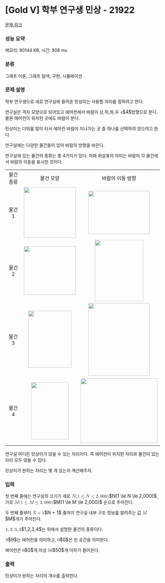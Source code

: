 # [Gold V] 학부 연구생 민상 - 21922 

[문제 링크](https://www.acmicpc.net/problem/21922) 

### 성능 요약

메모리: 80144 KB, 시간: 908 ms

### 분류

그래프 이론, 그래프 탐색, 구현, 시뮬레이션

### 문제 설명

<p>학부 연구생으로 새로 연구실에 들어온 민상이는 사용할 자리를 정하려고 한다.</p>

<p>연구실은 격자 모양으로 되어있고 에어컨에서 바람이 상,하,좌,우 <mjx-container class="MathJax" jax="CHTML" style="font-size: 109%; position: relative;"><mjx-math class="MJX-TEX" aria-hidden="true"><mjx-mn class="mjx-n"><mjx-c class="mjx-c34"></mjx-c></mjx-mn></mjx-math><mjx-assistive-mml unselectable="on" display="inline"><math xmlns="http://www.w3.org/1998/Math/MathML"><mn>4</mn></math></mjx-assistive-mml><span aria-hidden="true" class="no-mathjax mjx-copytext">$4$</span></mjx-container>방향으로 분다. 물론 에어컨이 위치한 곳에도 바람이 분다.</p>

<p>민상이는 더위를 많이 타서 에어컨 바람이 지나가는 곳 중 하나를 선택하여 앉으려고 한다.</p>

<p>연구실에는 다양한 물건들이 있어 바람의 방향을 바꾼다.</p>

<p>연구실에 있는 물건의 종류는 총 4가지가 있다. 아래 화살표의 의미는 바람이 각 물건에서 바람의 이동을 표시한 것이다.</p>

<table class="table table-bordered">
	<tbody>
		<tr>
			<td style="text-align: center;">물건 종류</td>
			<td style="text-align: center;">물건 모양</td>
			<td style="text-align: center;">바람의 이동 방향</td>
		</tr>
		<tr>
			<td style="text-align: center;">물건 1</td>
			<td style="text-align: center;"><img alt="" src="https://upload.acmicpc.net/fc51a710-aba3-495e-9633-7f2f99a05311/-/crop/743x727/586,188/-/preview/" style="height: 165px; width: 169px;"></td>
			<td style="text-align: center;"><img alt="" src="https://upload.acmicpc.net/a17fba2d-62cb-436f-b832-8d7215d52ea2/-/crop/542x380/689,350/-/preview/" style="height: 140px; width: 200px;"></td>
		</tr>
		<tr>
			<td style="text-align: center;">물건 2</td>
			<td style="text-align: center;"><img alt="" src="https://upload.acmicpc.net/50cf291b-eee5-48f1-98e3-44cfd9bf8bb0/-/crop/712x666/604,208/-/preview/" style="height: 158px; width: 169px;"><br>
			 </td>
			<td style="text-align: center;"><img alt="" src="https://upload.acmicpc.net/a8e6d8d9-f329-404e-882e-28c916757cdf/-/crop/357x453/785,317/-/preview/" style="width: 158px; height: 200px;"></td>
		</tr>
		<tr>
			<td style="text-align: center;">물건 3</td>
			<td style="text-align: center;"><img alt="" src="https://upload.acmicpc.net/a182264f-02ee-4881-941f-fd9888dd1282/-/crop/821x1080/551,0/-/preview/" style="height: 185px; width: 141px;"></td>
			<td style="text-align: center;"><img alt="" src="https://upload.acmicpc.net/c0be3b8b-3c46-4fd5-97de-1702b9bac229/-/crop/695x820/614,125/-/preview/" style="height: 236px; width: 200px;"></td>
		</tr>
		<tr>
			<td style="text-align: center;">물건 4</td>
			<td style="text-align: center;">
			<p><img alt="" src="https://upload.acmicpc.net/9de8a3b6-6d09-4298-98a6-da28a4fd6e30/-/crop/712x1080/599,0/-/preview/" style="height: 185px; width: 122px;"></p>
			</td>
			<td style="text-align: center;"><img alt="" src="https://upload.acmicpc.net/55a653da-8200-4d00-9d2a-9d698d4794a0/-/crop/821x691/551,198/-/preview/" style="width: 250px; height: 210px;"></td>
		</tr>
	</tbody>
</table>

<p>연구실 어디든 민상이가 앉을 수 있는 자리이다. 즉 에어컨이 위치한 자리와 물건이 있는 자리 모두 앉을 수 있다.</p>

<p>민상이가 원하는 자리는 몇 개 있는지 계산해주자.</p>

### 입력 

 <p>첫 번째 줄에는 연구실의 크기가 세로 <mjx-container class="MathJax" jax="CHTML" style="font-size: 109%; position: relative;"><mjx-math class="MJX-TEX" aria-hidden="true"><mjx-mi class="mjx-i"><mjx-c class="mjx-c1D441 TEX-I"></mjx-c></mjx-mi><mjx-mo class="mjx-n"><mjx-c class="mjx-c28"></mjx-c></mjx-mo><mjx-mn class="mjx-n"><mjx-c class="mjx-c31"></mjx-c></mjx-mn><mjx-mo class="mjx-n" space="4"><mjx-c class="mjx-c2264"></mjx-c></mjx-mo><mjx-mi class="mjx-i" space="4"><mjx-c class="mjx-c1D441 TEX-I"></mjx-c></mjx-mi><mjx-mo class="mjx-n" space="4"><mjx-c class="mjx-c2264"></mjx-c></mjx-mo><mjx-mn class="mjx-n" space="4"><mjx-c class="mjx-c32"></mjx-c></mjx-mn><mjx-mo class="mjx-n"><mjx-c class="mjx-c2C"></mjx-c></mjx-mo><mjx-mn class="mjx-n" space="2"><mjx-c class="mjx-c30"></mjx-c><mjx-c class="mjx-c30"></mjx-c><mjx-c class="mjx-c30"></mjx-c></mjx-mn><mjx-mo class="mjx-n"><mjx-c class="mjx-c29"></mjx-c></mjx-mo></mjx-math><mjx-assistive-mml unselectable="on" display="inline"><math xmlns="http://www.w3.org/1998/Math/MathML"><mi>N</mi><mo stretchy="false">(</mo><mn>1</mn><mo>≤</mo><mi>N</mi><mo>≤</mo><mn>2</mn><mo>,</mo><mn>000</mn><mo stretchy="false">)</mo></math></mjx-assistive-mml><span aria-hidden="true" class="no-mathjax mjx-copytext">$N(1 \le N \le 2,000)$</span></mjx-container>, 가로 <mjx-container class="MathJax" jax="CHTML" style="font-size: 109%; position: relative;"><mjx-math class="MJX-TEX" aria-hidden="true"><mjx-mi class="mjx-i"><mjx-c class="mjx-c1D440 TEX-I"></mjx-c></mjx-mi><mjx-mo class="mjx-n"><mjx-c class="mjx-c28"></mjx-c></mjx-mo><mjx-mn class="mjx-n"><mjx-c class="mjx-c31"></mjx-c></mjx-mn><mjx-mo class="mjx-n" space="4"><mjx-c class="mjx-c2264"></mjx-c></mjx-mo><mjx-mi class="mjx-i" space="4"><mjx-c class="mjx-c1D440 TEX-I"></mjx-c></mjx-mi><mjx-mo class="mjx-n" space="4"><mjx-c class="mjx-c2264"></mjx-c></mjx-mo><mjx-mn class="mjx-n" space="4"><mjx-c class="mjx-c32"></mjx-c></mjx-mn><mjx-mo class="mjx-n"><mjx-c class="mjx-c2C"></mjx-c></mjx-mo><mjx-mn class="mjx-n" space="2"><mjx-c class="mjx-c30"></mjx-c><mjx-c class="mjx-c30"></mjx-c><mjx-c class="mjx-c30"></mjx-c></mjx-mn><mjx-mo class="mjx-n"><mjx-c class="mjx-c29"></mjx-c></mjx-mo></mjx-math><mjx-assistive-mml unselectable="on" display="inline"><math xmlns="http://www.w3.org/1998/Math/MathML"><mi>M</mi><mo stretchy="false">(</mo><mn>1</mn><mo>≤</mo><mi>M</mi><mo>≤</mo><mn>2</mn><mo>,</mo><mn>000</mn><mo stretchy="false">)</mo></math></mjx-assistive-mml><span aria-hidden="true" class="no-mathjax mjx-copytext">$M(1 \le M \le 2,000)$</span></mjx-container> 순으로 주어진다.</p>

<p>두 번째 줄부터 <mjx-container class="MathJax" jax="CHTML" style="font-size: 109%; position: relative;"><mjx-math class="MJX-TEX" aria-hidden="true"><mjx-mi class="mjx-i"><mjx-c class="mjx-c1D441 TEX-I"></mjx-c></mjx-mi><mjx-mo class="mjx-n" space="3"><mjx-c class="mjx-c2B"></mjx-c></mjx-mo><mjx-mn class="mjx-n" space="3"><mjx-c class="mjx-c31"></mjx-c></mjx-mn></mjx-math><mjx-assistive-mml unselectable="on" display="inline"><math xmlns="http://www.w3.org/1998/Math/MathML"><mi>N</mi><mo>+</mo><mn>1</mn></math></mjx-assistive-mml><span aria-hidden="true" class="no-mathjax mjx-copytext">$N + 1$</span></mjx-container> 줄까지 연구실 내부 구조 정보를 알려주는 값 <mjx-container class="MathJax" jax="CHTML" style="font-size: 109%; position: relative;"><mjx-math class="MJX-TEX" aria-hidden="true"><mjx-mi class="mjx-i"><mjx-c class="mjx-c1D440 TEX-I"></mjx-c></mjx-mi></mjx-math><mjx-assistive-mml unselectable="on" display="inline"><math xmlns="http://www.w3.org/1998/Math/MathML"><mi>M</mi></math></mjx-assistive-mml><span aria-hidden="true" class="no-mathjax mjx-copytext">$M$</span></mjx-container>개가 주어진다.</p>

<p><mjx-container class="MathJax" jax="CHTML" style="font-size: 109%; position: relative;"> <mjx-math class="MJX-TEX" aria-hidden="true"><mjx-mn class="mjx-n"><mjx-c class="mjx-c31"></mjx-c></mjx-mn><mjx-mo class="mjx-n"><mjx-c class="mjx-c2C"></mjx-c></mjx-mo><mjx-mn class="mjx-n" space="2"><mjx-c class="mjx-c32"></mjx-c></mjx-mn><mjx-mo class="mjx-n"><mjx-c class="mjx-c2C"></mjx-c></mjx-mo><mjx-mn class="mjx-n" space="2"><mjx-c class="mjx-c33"></mjx-c></mjx-mn><mjx-mo class="mjx-n"><mjx-c class="mjx-c2C"></mjx-c></mjx-mo><mjx-mn class="mjx-n" space="2"><mjx-c class="mjx-c34"></mjx-c></mjx-mn></mjx-math><mjx-assistive-mml unselectable="on" display="inline"><math xmlns="http://www.w3.org/1998/Math/MathML"><mn>1</mn><mo>,</mo><mn>2</mn><mo>,</mo><mn>3</mn><mo>,</mo><mn>4</mn></math></mjx-assistive-mml><span aria-hidden="true" class="no-mathjax mjx-copytext">$1,2,3,4$</span></mjx-container>는 위에서 설명한 물건의 종류이다.</p>

<p><mjx-container class="MathJax" jax="CHTML" style="font-size: 109%; position: relative;"> <mjx-math class="MJX-TEX" aria-hidden="true"><mjx-mn class="mjx-n"><mjx-c class="mjx-c39"></mjx-c></mjx-mn></mjx-math><mjx-assistive-mml unselectable="on" display="inline"><math xmlns="http://www.w3.org/1998/Math/MathML"><mn>9</mn></math></mjx-assistive-mml><span aria-hidden="true" class="no-mathjax mjx-copytext">$9$</span></mjx-container>는 에어컨을 의미하고, <mjx-container class="MathJax" jax="CHTML" style="font-size: 109%; position: relative;"><mjx-math class="MJX-TEX" aria-hidden="true"><mjx-mn class="mjx-n"><mjx-c class="mjx-c30"></mjx-c></mjx-mn></mjx-math><mjx-assistive-mml unselectable="on" display="inline"><math xmlns="http://www.w3.org/1998/Math/MathML"><mn>0</mn></math></mjx-assistive-mml><span aria-hidden="true" class="no-mathjax mjx-copytext">$0$</span></mjx-container>은 빈 공간을 의미한다.</p>

<p>에어컨은 <mjx-container class="MathJax" jax="CHTML" style="font-size: 109%; position: relative;"><mjx-math class="MJX-TEX" aria-hidden="true"><mjx-mn class="mjx-n"><mjx-c class="mjx-c30"></mjx-c></mjx-mn></mjx-math><mjx-assistive-mml unselectable="on" display="inline"><math xmlns="http://www.w3.org/1998/Math/MathML"><mn>0</mn></math></mjx-assistive-mml><span aria-hidden="true" class="no-mathjax mjx-copytext">$0$</span></mjx-container>개 이상 <mjx-container class="MathJax" jax="CHTML" style="font-size: 109%; position: relative;"><mjx-math class="MJX-TEX" aria-hidden="true"><mjx-mn class="mjx-n"><mjx-c class="mjx-c35"></mjx-c><mjx-c class="mjx-c30"></mjx-c></mjx-mn></mjx-math><mjx-assistive-mml unselectable="on" display="inline"><math xmlns="http://www.w3.org/1998/Math/MathML"><mn>50</mn></math></mjx-assistive-mml><span aria-hidden="true" class="no-mathjax mjx-copytext">$50$</span></mjx-container>개 이하가 들어온다.</p>

### 출력 

 <p>민상이가 원하는 자리의 개수를 출력한다.</p>

